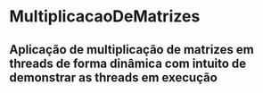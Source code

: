# MultiplicacaoDeMatrizes
## Aplicação de multiplicação de matrizes em threads de forma dinâmica com intuito de demonstrar as threads em execução
